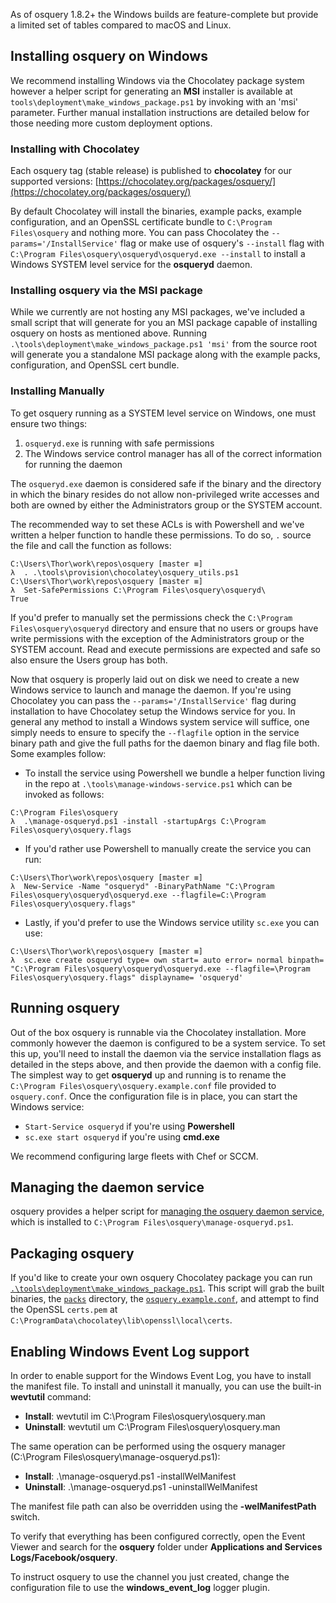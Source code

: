 As of osquery 1.8.2+ the Windows builds are feature-complete but provide a limited set of tables compared to macOS and Linux.

## Installing osquery on Windows

We recommend installing Windows via the Chocolatey package system however a helper script for generating an **MSI** installer is available at `tools\deployment\make_windows_package.ps1` by invoking with an 'msi' parameter. Further manual installation instructions are detailed below for those needing more custom deployment options.

### Installing with Chocolatey

Each osquery tag (stable release) is published to **chocolatey** for our supported versions: [https://chocolatey.org/packages/osquery/](https://chocolatey.org/packages/osquery/)

By default Chocolatey will install the binaries, example packs, example configuration, and an OpenSSL certificate bundle to `C:\Program Files\osquery` and nothing more. You can pass Chocolatey the `--params='/InstallService'` flag or make use of osquery's `--install` flag with `C:\Program Files\osquery\osqueryd\osqueryd.exe --install` to install a Windows SYSTEM level service for the **osqueryd** daemon.

### Installing osquery via the MSI package

While we currently are not hosting any MSI packages, we've included a small script that will generate for you an MSI package capable of installing osquery on hosts as mentioned above. Running `.\tools\deployment\make_windows_package.ps1 'msi'` from the source root will generate you a standalone MSI package along with the example packs, configuration, and OpenSSL cert bundle.

### Installing Manually

To get osquery running as a SYSTEM level service on Windows, one must ensure two things:

1. `osqueryd.exe` is running with safe permissions
2. The Windows service control manager has all of the correct information for running the daemon

The `osqueryd.exe` daemon is considered safe if the binary and the directory in which the binary resides do not allow non-privileged write accesses and both are owned by either the Administrators group or the SYSTEM account.

The recommended way to set these ACLs is with Powershell and we've written a helper function to handle these permissions. To do so, `.` source the file and call the function as follows:

```
C:\Users\Thor\work\repos\osquery [master ≡]
λ  . .\tools\provision\chocolatey\osquery_utils.ps1
C:\Users\Thor\work\repos\osquery [master ≡]
λ  Set-SafePermissions C:\Program Files\osquery\osqueryd\
True
```

If you'd prefer to manually set the permissions check the `C:\Program Files\osquery\osqueryd` directory and ensure that no users or groups have write permissions with the exception of the Administrators group or the SYSTEM account. Read and execute permissions are expected and safe so also ensure the Users group has both.

Now that osquery is properly laid out on disk we need to create a new Windows service to launch and manage the daemon. If you're using Chocolatey you can pass the `--params='/InstallService'` flag during installation to have Chocolatey setup the Windows service for you. In general any method to install a Windows system service will suffice, one simply needs to ensure to specify the `--flagfile` option in the service binary path and give the full paths for the daemon binary and flag file both. Some examples follow:

* To install the service using Powershell we bundle a helper function living in the repo at `.\tools\manage-windows-service.ps1` which can be invoked as follows:

````
C:\Program Files\osquery
λ  .\manage-osqueryd.ps1 -install -startupArgs C:\Program Files\osquery\osquery.flags
````

* If you'd rather use Powershell to manually create the service you can run:

```
C:\Users\Thor\work\repos\osquery [master ≡]
λ  New-Service -Name "osqueryd" -BinaryPathName "C:\Program Files\osquery\osqueryd\osqueryd.exe --flagfile=C:\Program Files\osquery\osquery.flags"
```

* Lastly, if you'd prefer to use the Windows service utility `sc.exe` you can use:

```
C:\Users\Thor\work\repos\osquery [master ≡]
λ  sc.exe create osqueryd type= own start= auto error= normal binpath= "C:\Program Files\osquery\osqueryd\osqueryd.exe --flagfile=\Program Files\osquery\osquery.flags" displayname= 'osqueryd'
```

## Running osquery

Out of the box osquery is runnable via the Chocolatey installation. More commonly however the daemon is configured to be a system service. To set this up, you'll need to install the daemon via the service installation flags as detailed in the steps above, and then provide the daemon with a config file. The simplest way to get **osqueryd** up and running is to rename the `C:\Program Files\osquery\osquery.example.conf` file provided to `osquery.conf`. Once the configuration file is in place, you can start the Windows service:
* `Start-Service osqueryd` if you're using **Powershell**
* `sc.exe start osqueryd` if you're using **cmd.exe**

We recommend configuring large fleets with Chef or SCCM.

## Managing the daemon service

osquery provides a helper script for [managing the osquery daemon service](https://github.com/facebook/osquery/blob/master/tools/manage-osqueryd.ps1), which is installed to `C:\Program Files\osquery\manage-osqueryd.ps1`.

## Packaging osquery

If you'd like to create your own osquery Chocolatey package you can run [`.\tools\deployment\make_windows_package.ps1`](https://github.com/facebook/osquery/blob/master/tools/deployment/make_windows_package.ps1).  This script will grab the built binaries, the [`packs`](https://github.com/facebook/osquery/blob/master/packs) directory, the [`osquery.example.conf`](https://github.com/facebook/osquery/blob/master/tools/deployment/osquery.example.conf), and attempt to find the OpenSSL `certs.pem` at `C:\ProgramData\chocolatey\lib\openssl\local\certs`.

## Enabling Windows Event Log support

In order to enable support for the Windows Event Log, you have to install the manifest file. To install and uninstall it manually, you can use the built-in **wevtutil** command:

 * **Install**: wevtutil im C:\Program Files\osquery\osquery.man
 * **Uninstall**: wevtutil um C:\Program Files\osquery\osquery.man

The same operation can be performed using the osquery manager (C:\Program Files\osquery\manage-osqueryd.ps1):

 * **Install**: .\manage-osqueryd.ps1 -installWelManifest
 * **Uninstall**: .\manage-osqueryd.ps1 -uninstallWelManifest

The manifest file path can also be overridden using the **-welManifestPath** switch.

To verify that everything has been configured correctly, open the Event Viewer and search for the **osquery** folder under **Applications and Services Logs/Facebook/osquery**.

To instruct osquery to use the channel you just created, change the configuration file to use the **windows_event_log** logger plugin.
